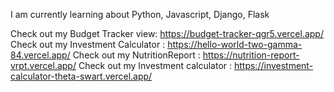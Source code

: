 I am currently learning about Python, Javascript, Django, Flask

Check out my Budget Tracker view: https://budget-tracker-qgr5.vercel.app/
Check out my Investment Calculator : https://hello-world-two-gamma-84.vercel.app/
Check out my NutritionReport : https://nutrition-report-vrpt.vercel.app/
Check out my Investment calculator : https://investment-calculator-theta-swart.vercel.app/
